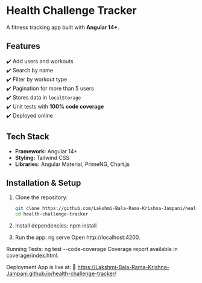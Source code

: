 # Health Challenge Tracker

A fitness tracking app built with **Angular 14+**.

## Features
✔️ Add users and workouts  
✔️ Search by name  
✔️ Filter by workout type  
✔️ Pagination for more than 5 users  
✔️ Stores data in `localStorage`  
✔️ Unit tests with **100% code coverage**  
✔️ Deployed online  

## Tech Stack
- **Framework:** Angular 14+
- **Styling:** Tailwind CSS
- **Libraries:** Angular Material, PrimeNG, Chart.js

## Installation & Setup
1. Clone the repository:
   ```sh
   git clone https://github.com/Lakshmi-Bala-Rama-Krishna-Jampani/health-challenge-tracker.git
   cd health-challenge-tracker

2. Install dependencies:
    npm install

3. Run the app:
    ng serve
    Open http://localhost:4200.

Running Tests:
    ng test --code-coverage
    Coverage report available in coverage/index.html.

Deployment
App is live at:
🔗 https://Lakshmi-Bala-Rama-Krishna-Jampani.github.io/health-challenge-tracker/
